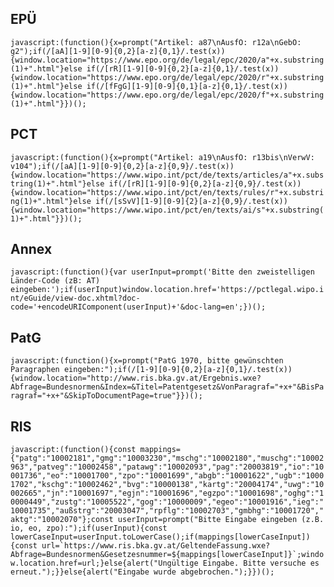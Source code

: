 ## EPÜ
``javascript:(function(){x=prompt("Artikel: a87\nAusfO: r12a\nGebO: g2");if(/[aA][1-9][0-9]{0,2}[a-z]{0,1}/.test(x)){window.location="https://www.epo.org/de/legal/epc/2020/a"+x.substring(1)+".html"}else if(/[rR][1-9][0-9]{0,2}[a-z]{0,1}/.test(x)){window.location="https://www.epo.org/de/legal/epc/2020/r"+x.substring(1)+".html"}else if(/[fFgG][1-9][0-9]{0,1}[a-z]{0,1}/.test(x)){window.location="https://www.epo.org/de/legal/epc/2020/f"+x.substring(1)+".html"}})();``

## PCT
``javascript:(function(){x=prompt("Artikel: a19\nAusfO: r13bis\nVerwV: v104");if(/[aA][1-9][0-9]{0,2}[a-z]{0,9}/.test(x)){window.location="https://www.wipo.int/pct/de/texts/articles/a"+x.substring(1)+".html"}else if(/[rR][1-9][0-9]{0,2}[a-z]{0,9}/.test(x)){window.location="https://www.wipo.int/pct/en/texts/rules/r"+x.substring(1)+".html"}else if(/[sSvV][1-9][0-9]{2}[a-z]{0,9}/.test(x)){window.location="https://www.wipo.int/pct/en/texts/ai/s"+x.substring(1)+".html"}})();``

## Annex
``javascript:(function(){var userInput=prompt('Bitte den zweistelligen Länder-Code (zB: AT) eingeben:');if(userInput)window.location.href='https://pctlegal.wipo.int/eGuide/view-doc.xhtml?doc-code='+encodeURIComponent(userInput)+'&doc-lang=en';})();``

## PatG
``javascript:(function(){x=prompt("PatG 1970, bitte gewünschten Paragraphen eingeben:");if(/[1-9][0-9]{0,2}[a-z]{0,1}/.test(x)){window.location="http://www.ris.bka.gv.at/Ergebnis.wxe?Abfrage=Bundesnormen&Index=&Titel=Patentgesetz&VonParagraf="+x+"&BisParagraf="+x+"&SkipToDocumentPage=true"}})();``

## RIS
``javascript:(function(){const mappings={"patg":"10002181","gmg":"10003230","mschg":"10002180","muschg":"10002963","patveg":"10002458","patawg":"10002093","pag":"20003819","io":"10001736","eo":"10001700","zpo":"10001699","abgb":"10001622","ugb":"10001702","kschg":"10002462","bvg":"10000138","kartg":"20004174","uwg":"10002665","jn":"10001697","egjn":"10001696","egzpo":"10001698","oghg":"10000449","zustg":"10005522","gog":"10000009","egeo":"10001916","ieg":"10001735","außstrg":"20003047","rpflg":"10002703","gmbhg":"10001720","aktg":"10002070"};const userInput=prompt("Bitte Eingabe eingeben (z.B. io, eo, zpo):");if(userInput){const lowerCaseInput=userInput.toLowerCase();if(mappings[lowerCaseInput]){const url=`https://www.ris.bka.gv.at/GeltendeFassung.wxe?Abfrage=Bundesnormen&Gesetzesnummer=${mappings[lowerCaseInput]}`;window.location.href=url;}else{alert("Ungültige Eingabe. Bitte versuche es erneut.");}}else{alert("Eingabe wurde abgebrochen.");}})();``
